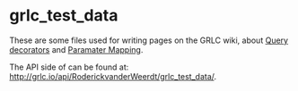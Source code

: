 # grlc_test_data

These are some files used for writing pages on the GRLC wiki, about [Query decorators](https://github.com/CLARIAH/grlc/wiki/Query-decorators) and [Paramater Mapping](https://github.com/CLARIAH/grlc/wiki/Parameter-Mapping).

The API side of can be found at: <http://grlc.io/api/RoderickvanderWeerdt/grlc_test_data/>.
